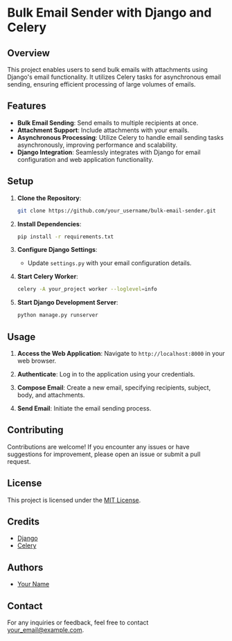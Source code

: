 # Bulk Email Sender with Django and Celery

## Overview

This project enables users to send bulk emails with attachments using Django's email functionality. It utilizes Celery tasks for asynchronous email sending, ensuring efficient processing of large volumes of emails.

## Features

- **Bulk Email Sending**: Send emails to multiple recipients at once.
- **Attachment Support**: Include attachments with your emails.
- **Asynchronous Processing**: Utilize Celery to handle email sending tasks asynchronously, improving performance and scalability.
- **Django Integration**: Seamlessly integrates with Django for email configuration and web application functionality.

## Setup

1. **Clone the Repository**:

   ```bash
   git clone https://github.com/your_username/bulk-email-sender.git
   ```

2. **Install Dependencies**:

   ```bash
   pip install -r requirements.txt
   ```

3. **Configure Django Settings**:

   - Update `settings.py` with your email configuration details.

4. **Start Celery Worker**:

   ```bash
   celery -A your_project worker --loglevel=info
   ```

5. **Start Django Development Server**:
   ```bash
   python manage.py runserver
   ```

## Usage

1. **Access the Web Application**: Navigate to `http://localhost:8000` in your web browser.

2. **Authenticate**: Log in to the application using your credentials.

3. **Compose Email**: Create a new email, specifying recipients, subject, body, and attachments.

4. **Send Email**: Initiate the email sending process.

## Contributing

Contributions are welcome! If you encounter any issues or have suggestions for improvement, please open an issue or submit a pull request.

## License

This project is licensed under the [MIT License](LICENSE).

## Credits

- [Django](https://www.djangoproject.com/)
- [Celery](https://docs.celeryproject.org/en/stable/)

## Authors

- [Your Name](https://github.com/your_username)

## Contact

For any inquiries or feedback, feel free to contact [your_email@example.com](mailto:your_email@example.com).
